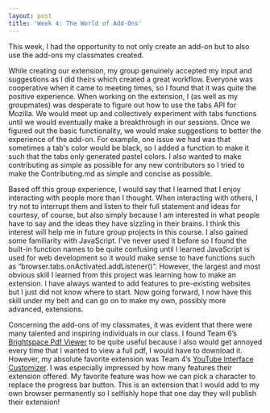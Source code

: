 ```yaml
---
layout: post
title: 'Week 4: The World of Add-Ons'
---
```


This week, I had the opportunity to not only create an add-on but to also use the add-ons my classmates created.  <!--more-->

While creating our extension, my group genuinely accepted my input and suggestions as I did theirs which created a great workflow. Everyone was cooperative when it came to meeting times, so I found that it was quite the positive experience. When working on the extension, I (as well as my groupmates) was desperate to figure out how to use the tabs API for Mozilla. We would meet up and collectively experiment with tabs functions until we would eventually make a breakthrough in our sessions. Once we figured out the basic functionality, we would make suggestions to better the experience of the add-on. For example, one issue we had was that sometimes a tab's color would be black, so I added a function to make it such that the tabs only generated pastel colors. I also wanted to make contributing as simple as possible for any new contributors so I tried to make the Contributing.md as simple and concise as possible. 

Based off this group experience, I would say that I learned that I enjoy interacting with people more than I thought. When interacting with others, I try not to interrupt them and listen to their full statement and ideas for courtesy, of course, but also simply because I am interested in what people have to say and the ideas they have sizzling in their brains. I think this interest will help me in future group projects in this course. I also gained some familiarity with JavaScript. I’ve never used it before so I found the built-in function names to be quite confusing until I learned JavaScript is used for web development so it would make sense to have functions such as “browser.tabs.onActivated.addListener()”. However, the largest and most obvious skill I learned from this project was learning how to make an extension. I have always wanted to add features to pre-existing websites but I just did not know where to start. Now going forward, I now have this skill under my belt and can go on to make my own, possibly more advanced, extensions. 

Concerning the add-ons of my classmates, it was evident that there were many talented and inspiring individuals in our class. I found Team 6’s [Brightspace Pdf Viewer](https://github.com/ossd-s23/Brightspace_Pdf_Viewer) to be quite useful because I also would get annoyed every time that I wanted to view a full pdf, I would have to download it. However, my absolute favorite extension was Team 4’s  [YouTube Interface Customizer](https://github.com/ossd-s23/YouTube-Customizer). I was especially impressed by how many features their extension offered. My favorite feature was how we can pick a character to replace the progress bar button. This is an extension that I would add to my own browser permanently so I selfishly hope that one day they will publish their extension! 